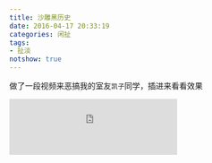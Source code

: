 ```yaml
---
title: 沙雕黑历史
date: 2016-04-17 20:33:19
categories: 闲扯
tags: 
- 扯淡
notshow: true
---
```


做了一段视频来恶搞我的室友`凯子`同学，插进来看看效果

<!--more-->

<iframe height=100 src='http://player.youku.com/embed/XMTUzODQyMjM1Mg==' frameborder=0></iframe>